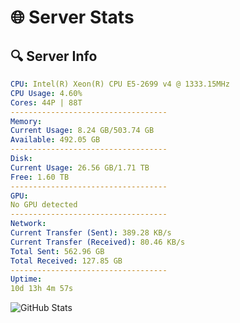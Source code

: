 # 🌐 Server Stats
## 🔍 Server Info
```yaml
CPU: Intel(R) Xeon(R) CPU E5-2699 v4 @ 1333.15MHz
CPU Usage: 4.60%
Cores: 44P | 88T
-----------------------------------
Memory:
Current Usage: 8.24 GB/503.74 GB
Available: 492.05 GB
-----------------------------------
Disk:
Current Usage: 26.56 GB/1.71 TB
Free: 1.60 TB
-----------------------------------
GPU:
No GPU detected
-----------------------------------
Network:
Current Transfer (Sent): 389.28 KB/s
Current Transfer (Received): 80.46 KB/s
Total Sent: 562.96 GB
Total Received: 127.85 GB
-----------------------------------
Uptime:
10d 13h 4m 57s
```
![GitHub Stats](https://img.shields.io/badge/Updated-2025-04-30_06:13:45-blue)